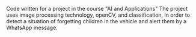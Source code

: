 Code written for a project in the course "AI and Applications"
The project uses image processing technology, openCV, and classification, in order to detect a situation of forgetting children in the vehicle and alert them by a WhatsApp message.
